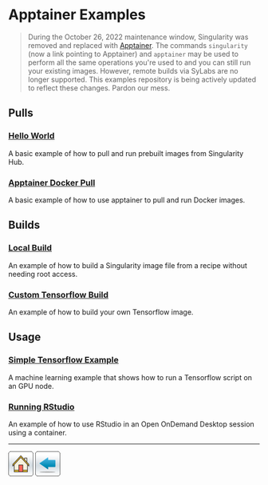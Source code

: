 # Apptainer Examples

> During the October 26, 2022 maintenance window, Singularity was removed and replaced with [Apptainer](https://apptainer.org/). The commands ```singularity``` (now a link pointing to Apptainer) and ```apptainer``` may be used to perform all the same operations you're used to and you can still run your existing images. However, remote builds via SyLabs are no longer supported. This examples repository is being actively updated to reflect these changes. Pardon our mess.
## Pulls

### [Hello World](Hello-World)
A basic example of how to pull and run prebuilt images from Singularity Hub.

### [Apptainer Docker Pull](Singularity-Docker-Pull)
A basic example of how to use apptainer to pull and run Docker images.

## Builds

### [Local Build](Remote-Build)
An example of how to build a Singularity image file from a recipe without needing root access.

### [Custom Tensorflow Build](Creating-Your-Own-Tensorflow)
An example of how to build your own Tensorflow image.

## Usage

### [Simple Tensorflow Example](Tensorflow-Example)
A machine learning example that shows how to run a Tensorflow script on an GPU node.

### [Running RStudio](RStudio-Example)
An example of how to use RStudio in an Open OnDemand Desktop session using a container. 


*****
[![](/Images/home.png)](https://ua-researchcomputing-hpc.github.io/) 
[![](/Images/back.png)](../)
